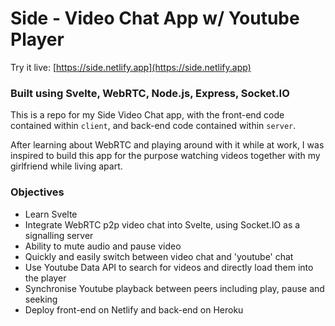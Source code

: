 # Side - Video Chat App w/ Youtube Player

Try it live: [https://side.netlify.app](https://side.netlify.app)

### Built using Svelte, WebRTC, Node.js, Express, Socket.IO

This is a repo for my Side Video Chat app, with the front-end code contained within `client`, and back-end code contained within `server`.

After learning about WebRTC and playing around with it while at work, I was inspired to build this app for the purpose watching videos together with my girlfriend while living apart.

### Objectives

- Learn Svelte
- Integrate WebRTC p2p video chat into Svelte, using Socket.IO as a signalling server
- Ability to mute audio and pause video
- Quickly and easily switch between video chat and 'youtube' chat
- Use Youtube Data API to search for videos and directly load them into the player
- Synchronise Youtube playback between peers including play, pause and seeking
- Deploy front-end on Netlify and back-end on Heroku

